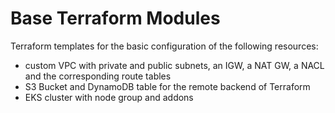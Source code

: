 # Base Terraform Modules

Terraform templates for the basic configuration of the following resources:

- custom VPC with private and public subnets, an IGW, a NAT GW, a NACL and the corresponding route tables
- S3 Bucket and DynamoDB table for the remote backend of Terraform
- EKS cluster with node group and addons
 
